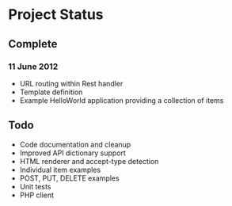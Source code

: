 # Project Status

## Complete

### 11 June 2012

* URL routing within Rest handler
* Template definition
* Example HelloWorld application providing a collection of items

## Todo

* Code documentation and cleanup
* Improved API dictionary support
* HTML renderer and accept-type detection
* Individual item examples
* POST, PUT, DELETE examples
* Unit tests
* PHP client